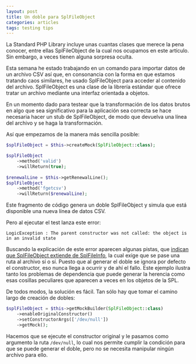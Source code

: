 ```yaml
---
layout: post
title: Un doble para SplFileObject
categories: articles
tags: testing tips
---
```


La Standard PHP Library incluye unas cuantas clases que merece la pena conocer, entre ellas SplFileObject de la cual nos ocupamos en este artículo. Sin embargo, a veces tienen alguna sorpresa oculta.

Esta semana he estado trabajando en un comando para importar datos de un archivo CSV así que, en consonancia con la forma en que estamos tratando caos similares, he usado SplFileObject para acceder al contenido del archivo. SplFileObject es una clase de la librería estándar que ofrece tratar un archivo mediante una interfaz orientada a objetos.

En un momento dado para testear que la transformación de los datos brutos en algo que sea significativo para la aplicación sea correcta se hace necesaria hacer un stub de SplFileObject, de modo que devuelva una línea del archivo y se haga la transformación.

Así que empezamos de la manera más sencilla posible:

```php
$splFileObject = $this->createMock(SplFileObject::class);

$splFileObject
    ->method('valid')
    ->willReturn(true);
    
$renewalLine = $this->getRenewalLine();
$splFileObject
    ->method('fgetcsv')
    ->willReturn($renewalLine);
```

Este fragmento de código genera un doble SplFileObject y simula que está disponible una nueva línea de datos CSV.

Pero al ejecutar el test lanza este error:

```
LogicException : The parent constructor was not called: the object is in an invalid state 
```

Buscando la explicación de este error aparecen algunas pistas, que [indican que SplFileObject extiende de SplFileInfo](https://gist.github.com/everzet/4215537), la cual exige que se pase una ruta al archivo sí o sí. Puesto que al generar el doble se ignora por defecto el constructor, eso nunca llega a ocurrir y de ahí el fallo. Este ejemplo ilustra tanto los problemas de dependencia que puede generar la herencia como esas cosillas peculiares que aparecen a veces en los objetos de la SPL.

De todos modos, la solución es fácil. Tan sólo hay que tomar el camino largo de creación de dobles:

```php
$splFileObject = $this->getMockBuilder(SplFileObject::class)
    ->enableOriginalConstructor()
    ->setConstructorArgs(['/dev/null'])
    ->getMock();
```

Hacemos que se ejecute el constructor original y le pasamos como argumento la ruta `/dev/null`, lo cual nos permite cumplir la condición para que se puede generar el doble, pero no se necesita manipular ningún archivo para ello.

